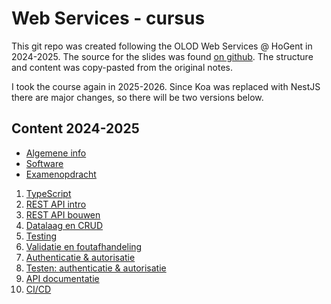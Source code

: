 # Web Services - cursus

This git repo was created following the OLOD Web Services @ HoGent in 2024-2025. The source for the slides was found [on github](https://hogent-frontendweb.github.io/webservices-cursus/#/). The structure and content was copy-pasted from the original notes.

I took the course again in 2025-2026. Since Koa was replaced with NestJS there are major changes, so there will be two versions below.

## Content 2024-2025

- [Algemene info](2024/01_algemene_info.md)
- [Software](2024/02_software.md)
- [Examenopdracht](2024/03_examenopdracht.md)

1. [TypeScript](2024/001_typescript.md)
2. [REST API intro](2024/002_rest_api_intro.md)
3. [REST API bouwen](2024/003_rest_api_bouwen.md)
4. [Datalaag en CRUD](2024/004_datalaag_en_crud.md)
5. [Testing](2024/005_testing.md)
6. [Validatie en foutafhandeling](2024/006_validatie_en_foutafhandeling.md)
7. [Authenticatie & autorisatie](2024/007_authenticatie_en_authorisatie.md)
8. [Testen: authenticatie & autorisatie](2024/008_testen_authenticatie_en_autorisatie.md)
9. [API documentatie](2024/009_api_documentatie.md)
10. [CI/CD](2024/010_ci_cd.md)
